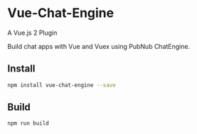 # Vue-Chat-Engine

A Vue.js 2 Plugin

Build chat apps with Vue and Vuex using PubNub ChatEngine.

## Install

``` bash
npm install vue-chat-engine --save
```

## Build

``` bash
npm run build
```